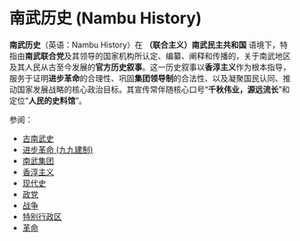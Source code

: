 # 南武历史 (Nambu History)

**南武历史**（英语：Nambu History）在 **（联合主义）南武民主共和国** 语境下，特指由**南武联合党**及其领导的国家机构所认定、编纂、阐释和传播的，关于南武地区及其人民从古至今发展的**官方历史叙事**。这一历史叙事以**香淳主义**作为根本指导，服务于证明**进步革命**的合理性、巩固**集团领导制**的合法性、以及凝聚国民认同、推动国家发展战略的核心政治目标。其宣传常伴随核心口号“**千秋伟业，源远流长**”和定位“**人民的史料馆**”。

参阅：
- [古南武史](/history/ancient)
- [进步革命 (九九建制)](/history/99_revolution)
- [南武集团](/history/nambu_group)
- [香淳主义](/history/kojunism)
- [现代史](/history/modern)
- [政党](/history/party)
- [战争](/history/war)
- [特别行政区](/history/special_zone)
- [革命](/history/revolution)
